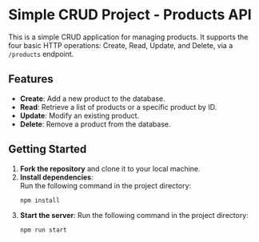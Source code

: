 # Simple CRUD Project - Products API

This is a simple CRUD application for managing products. It supports the four basic HTTP operations: Create, Read, Update, and Delete, via a `/products` endpoint.

## Features

- **Create**: Add a new product to the database.  
- **Read**: Retrieve a list of products or a specific product by ID.  
- **Update**: Modify an existing product.  
- **Delete**: Remove a product from the database.

## Getting Started

1. **Fork the repository** and clone it to your local machine.  
2. **Install dependencies**:  
   Run the following command in the project directory:
   ```bash
   npm install
3. **Start the server**:
   Run the following command in the project directory:
   ```bash
   npm run start
